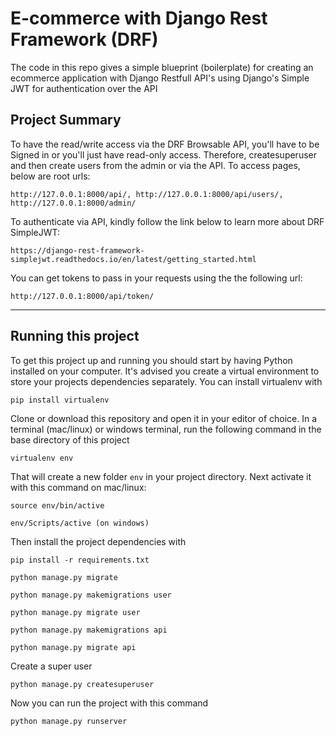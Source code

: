 # E-commerce with Django Rest Framework (DRF) 

The code in this repo gives a simple blueprint (boilerplate) for creating an ecommerce application with Django Restfull API's using Django's Simple JWT for authentication over the API


## Project Summary

To have the read/write access via the DRF Browsable API, you'll have to be Signed in or you'll just have read-only access. Therefore, createsuperuser and then create users from the admin or via the API. To access pages, below are root urls:

```
http://127.0.0.1:8000/api/, http://127.0.0.1:8000/api/users/, http://127.0.0.1:8000/admin/
```

To authenticate via API, kindly follow the link below to learn more about DRF SimpleJWT:

```
https://django-rest-framework-simplejwt.readthedocs.io/en/latest/getting_started.html 
```

You can get tokens to pass in your requests using the the following url:

```
http://127.0.0.1:8000/api/token/
```

---

## Running this project

To get this project up and running you should start by having Python installed on your computer. It's advised you create a virtual environment to store your projects dependencies separately. You can install virtualenv with

```
pip install virtualenv
```

Clone or download this repository and open it in your editor of choice. In a terminal (mac/linux) or windows terminal, run the following command in the base directory of this project

```
virtualenv env
```

That will create a new folder `env` in your project directory. Next activate it with this command on mac/linux:

```
source env/bin/active 
```

```
env/Scripts/active (on windows)
```

Then install the project dependencies with

```
pip install -r requirements.txt
```

```
python manage.py migrate
```

```
python manage.py makemigrations user 
```

```
python manage.py migrate user
```

```
python manage.py makemigrations api 
```

```
python manage.py migrate api
```

Create a super user

```
python manage.py createsuperuser
```

Now you can run the project with this command

```
python manage.py runserver
```
